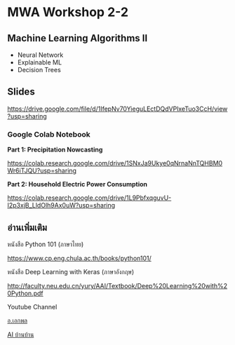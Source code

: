 # MWA Workshop 2-2

## Machine Learning Algorithms II

- Neural Network
- Explainable ML
- Decision Trees

## Slides
https://drive.google.com/file/d/1IfepNv70YieguLEctDQdVPlxeTuo3CcH/view?usp=sharing


### Google Colab Notebook

**Part 1: Precipitation Nowcasting**

https://colab.research.google.com/drive/1SNxJa9Ukye0qNrnaNnTQHBM0Wr6iTJQU?usp=sharing

**Part 2: Household Electric Power Consumption**

https://colab.research.google.com/drive/1L9PbfxqguvU-I2p3xjB_LldOlh9Ax0uW?usp=sharing

## อ่านเพิ่มเติม

หนังสือ Python 101 (ภาษาไทย)

https://www.cp.eng.chula.ac.th/books/python101/

หนังสือ Deep Learning with Keras (ภาษาอังกฤษ)

http://faculty.neu.edu.cn/yury/AAI/Textbook/Deep%20Learning%20with%20Python.pdf

Youtube Channel

[อ.เอกพล](https://www.youtube.com/playlist?list=PLcBOyD1N1T-OQd0a6mqjY6gWOuIl_stuv)

[AI บ้านบ้าน](https://www.youtube.com/channel/UCIlmY13nFIVFtd1S1ocnn3Q)
